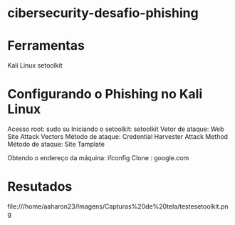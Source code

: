 # cibersecurity-desafio-phishing

# Ferramentas
Kali Linux
setoolkit

# Configurando o Phishing no Kali Linux
Acesso root: sudo su
Iniciando o setoolkit: setoolkit
Vetor de ataque: Web Site Attack Vectors
Método de ataque: Credential Harvester Attack Method
Método de ataque: Site Tamplate

Obtendo o endereço da máquina: ifconfig
Clone : google.com
# Resutados


file:///home/aaharon23/Imagens/Capturas%20de%20tela/testesetoolkit.png
